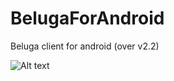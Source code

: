 BelugaForAndroid
================

Beluga client for android (over v2.2)


![Alt text](/zeroppai/BelugaForAndroid/blob/master/ss.png "Screen Capture")
